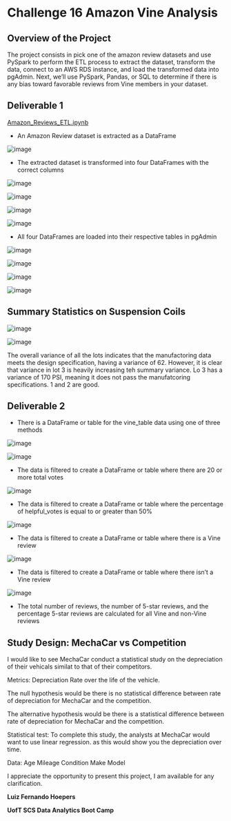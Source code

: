 # Challenge 16 Amazon Vine Analysis

## Overview of the Project 
The project consists in pick one of the amazon review datasets and use PySpark to perform the ETL process to extract the dataset, transform the data, connect to an AWS RDS instance, and load the transformed data into pgAdmin. Next, we’ll use PySpark, Pandas, or SQL to determine if there is any bias toward favorable reviews from Vine members in your dataset.


## Deliverable 1

[Amazon_Reviews_ETL.ipynb](https://github.com/lfhoepers/Amazon_Vine_Analysis/blob/6ab49a0d519bb434c787b6fd0f7f1f4b77e675e6/Amazon_Reviews_ETL.ipynb)

- An Amazon Review dataset is extracted as a DataFrame

![image](https://user-images.githubusercontent.com/100812079/173956478-08477bc3-6939-4409-bab6-873ff8fc0a2a.png)


- The extracted dataset is transformed into four DataFrames with the correct columns

![image](https://user-images.githubusercontent.com/100812079/173956594-ae4448b2-fd51-46da-aace-17e79dd59ba7.png)

![image](https://user-images.githubusercontent.com/100812079/173956627-21d34da9-4427-409e-a7ec-49bba1ef6249.png)

![image](https://user-images.githubusercontent.com/100812079/173956658-be80348c-1ecc-4ddd-bf91-fbd5b65418f0.png)

![image](https://user-images.githubusercontent.com/100812079/173956685-576c2372-def0-4687-afed-4ee2ab85410d.png)


- All four DataFrames are loaded into their respective tables in pgAdmin
  
![image](https://user-images.githubusercontent.com/100812079/173957000-636818eb-3c06-4473-8d07-a8096bc968d8.png)

![image](https://user-images.githubusercontent.com/100812079/173957148-348373a2-6378-41c9-b84a-577f09a8aee4.png)

![image](https://user-images.githubusercontent.com/100812079/173957181-2e6ec3bf-45d9-46f5-a308-0eca5ef0f8cc.png)

![image](https://user-images.githubusercontent.com/100812079/173957212-756b66e2-1780-4270-8ba5-33b34f133938.png)


## Summary Statistics on Suspension Coils

![image](https://user-images.githubusercontent.com/100812079/172732775-c590713a-672f-4faa-8a2e-75aba9d56601.png)


![image](https://user-images.githubusercontent.com/100812079/172732756-b5191960-2b82-4b72-9905-287dcac0d85e.png)

The overall variance of all the lots indicates that the manufactoring data meets the design specification, having a variance of 62. However,  it is clear that variance in lot 3 is heavily increasing teh summary variance. Lo 3 has a variance of 170 PSI, meaning it does not pass the manufatcoring specifications. 1 and 2 are good.

## Deliverable 2

- There is a DataFrame or table for the vine_table data using one of three methods

![image](https://user-images.githubusercontent.com/100812079/173958466-deaf9550-abd0-49ed-85a9-3cc8dd26a28e.png)

![image](https://user-images.githubusercontent.com/100812079/173958524-162c6429-90e0-4cb6-ab17-793191496994.png)


- The data is filtered to create a DataFrame or table where there are 20 or more total votes 

![image](https://user-images.githubusercontent.com/100812079/173958536-fb47e61c-04cf-49a6-bd3f-9ee54b6b9887.png)


- The data is filtered to create a DataFrame or table where the percentage of helpful_votes is equal to or greater than 50% 

![image](https://user-images.githubusercontent.com/100812079/173958637-fe6bb430-43ef-4d95-bc2a-45d453d57384.png)


- The data is filtered to create a DataFrame or table where there is a Vine review

![image](https://user-images.githubusercontent.com/100812079/173958558-12decba2-6eb8-4297-a79c-4a047c903e8e.png)


- The data is filtered to create a DataFrame or table where there isn’t a Vine review 

![image](https://user-images.githubusercontent.com/100812079/173958587-e6c9c44f-2693-4bed-a09b-cc621dd86211.png)


- The total number of reviews, the number of 5-star reviews, and the percentage 5-star reviews are calculated for all Vine and non-Vine reviews


## Study Design: MechaCar vs Competition

I would like to see MechaCar conduct a statistical study on the depreciation of their vehicals similat to that of their competitors.

Metrics: Depreciation Rate over the life of the vehicle.

The null hypothesis would be there is no statistical difference between rate of depreciation for MechaCar and the competition.

The alternative hypothesis would be there is a statistical difference between rate of depreciation for MechaCar and the competition.

Statistical test: To complete this study, the analysts at MechaCar would want to use linear regression. as this would show you the depreciation over time.

Data: 
Age
Mileage
Condition
Make
Model


I appreciate the opportunity to present this project, I am available for any clarification.

**Luiz Fernando Hoepers**

**UofT SCS Data Analytics Boot Camp**
